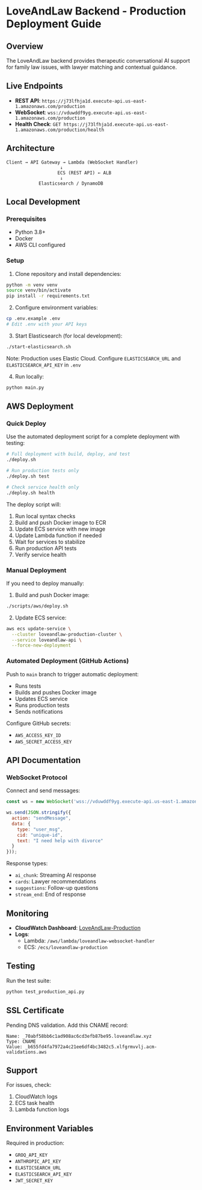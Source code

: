 # LoveAndLaw Backend - Production Deployment Guide

## Overview

The LoveAndLaw backend provides therapeutic conversational AI support for family law issues, with lawyer matching and contextual guidance.

## Live Endpoints

- **REST API**: `https://j73lfhja1d.execute-api.us-east-1.amazonaws.com/production`
- **WebSocket**: `wss://vduwddf9yg.execute-api.us-east-1.amazonaws.com/production`
- **Health Check**: `GET https://j73lfhja1d.execute-api.us-east-1.amazonaws.com/production/health`

## Architecture

```
Client → API Gateway → Lambda (WebSocket Handler)
                    ↓
                   ECS (REST API) ← ALB
                    ↓
            Elasticsearch / DynamoDB
```

## Local Development

### Prerequisites
- Python 3.8+
- Docker
- AWS CLI configured

### Setup

1. Clone repository and install dependencies:
```bash
python -m venv venv
source venv/bin/activate
pip install -r requirements.txt
```

2. Configure environment variables:
```bash
cp .env.example .env
# Edit .env with your API keys
```

3. Start Elasticsearch (for local development):
```bash
./start-elasticsearch.sh
```
Note: Production uses Elastic Cloud. Configure `ELASTICSEARCH_URL` and `ELASTICSEARCH_API_KEY` in `.env`

4. Run locally:
```bash
python main.py
```

## AWS Deployment

### Quick Deploy

Use the automated deployment script for a complete deployment with testing:

```bash
# Full deployment with build, deploy, and test
./deploy.sh

# Run production tests only
./deploy.sh test

# Check service health only
./deploy.sh health
```

The deploy script will:
1. Run local syntax checks
2. Build and push Docker image to ECR
3. Update ECS service with new image
4. Update Lambda function if needed
5. Wait for services to stabilize
6. Run production API tests
7. Verify service health

### Manual Deployment

If you need to deploy manually:

1. Build and push Docker image:
```bash
./scripts/aws/deploy.sh
```

2. Update ECS service:
```bash
aws ecs update-service \
  --cluster loveandlaw-production-cluster \
  --service loveandlaw-api \
  --force-new-deployment
```

### Automated Deployment (GitHub Actions)

Push to `main` branch to trigger automatic deployment:
- Runs tests
- Builds and pushes Docker image
- Updates ECS service
- Runs production tests
- Sends notifications

Configure GitHub secrets:
- `AWS_ACCESS_KEY_ID`
- `AWS_SECRET_ACCESS_KEY`

## API Documentation

### WebSocket Protocol

Connect and send messages:

```javascript
const ws = new WebSocket('wss://vduwddf9yg.execute-api.us-east-1.amazonaws.com/production');

ws.send(JSON.stringify({
  action: "sendMessage",
  data: {
    type: "user_msg",
    cid: "unique-id",
    text: "I need help with divorce"
  }
}));
```

Response types:
- `ai_chunk`: Streaming AI response
- `cards`: Lawyer recommendations
- `suggestions`: Follow-up questions
- `stream_end`: End of response

## Monitoring

- **CloudWatch Dashboard**: [LoveAndLaw-Production](https://console.aws.amazon.com/cloudwatch/home?region=us-east-1#dashboards:name=LoveAndLaw-Production)
- **Logs**: 
  - Lambda: `/aws/lambda/loveandlaw-websocket-handler`
  - ECS: `/ecs/loveandlaw-production`

## Testing

Run the test suite:
```bash
python test_production_api.py
```

## SSL Certificate

Pending DNS validation. Add this CNAME record:
```
Name: _70abf58bb6c1ad908ac6cd3efb87be95.loveandlaw.xyz
Type: CNAME
Value: _b655fd4fa7972a4c21ee6df4bc3482c5.xlfgrmvvlj.acm-validations.aws
```

## Support

For issues, check:
1. CloudWatch logs
2. ECS task health
3. Lambda function logs

## Environment Variables

Required in production:
- `GROQ_API_KEY`
- `ANTHROPIC_API_KEY`
- `ELASTICSEARCH_URL`
- `ELASTICSEARCH_API_KEY`
- `JWT_SECRET_KEY`